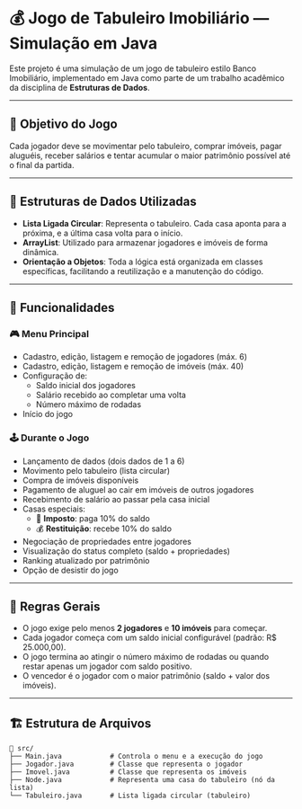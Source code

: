 # 💰 Jogo de Tabuleiro Imobiliário — Simulação em Java

Este projeto é uma simulação de um jogo de tabuleiro estilo Banco Imobiliário, implementado em Java como parte de um trabalho acadêmico da disciplina de **Estruturas de Dados**.

---

## 📌 Objetivo do Jogo

Cada jogador deve se movimentar pelo tabuleiro, comprar imóveis, pagar aluguéis, receber salários e tentar acumular o maior patrimônio possível até o final da partida.

---

## 🧠 Estruturas de Dados Utilizadas

- **Lista Ligada Circular**: Representa o tabuleiro. Cada casa aponta para a próxima, e a última casa volta para o início.
- **ArrayList**: Utilizado para armazenar jogadores e imóveis de forma dinâmica.
- **Orientação a Objetos**: Toda a lógica está organizada em classes específicas, facilitando a reutilização e a manutenção do código.

---

## 🚀 Funcionalidades

### 🎮 Menu Principal

- Cadastro, edição, listagem e remoção de jogadores (máx. 6)
- Cadastro, edição, listagem e remoção de imóveis (máx. 40)
- Configuração de:
  - Saldo inicial dos jogadores
  - Salário recebido ao completar uma volta
  - Número máximo de rodadas
- Início do jogo

### 🕹️ Durante o Jogo

- Lançamento de dados (dois dados de 1 a 6)
- Movimento pelo tabuleiro (lista circular)
- Compra de imóveis disponíveis
- Pagamento de aluguel ao cair em imóveis de outros jogadores
- Recebimento de salário ao passar pela casa inicial
- Casas especiais:
  - 💸 **Imposto**: paga 10% do saldo
  - 💰 **Restituição**: recebe 10% do saldo
- Negociação de propriedades entre jogadores
- Visualização do status completo (saldo + propriedades)
- Ranking atualizado por patrimônio
- Opção de desistir do jogo

---

## 🧾 Regras Gerais

- O jogo exige pelo menos **2 jogadores** e **10 imóveis** para começar.
- Cada jogador começa com um saldo inicial configurável (padrão: R$ 25.000,00).
- O jogo termina ao atingir o número máximo de rodadas ou quando restar apenas um jogador com saldo positivo.
- O vencedor é o jogador com o maior patrimônio (saldo + valor dos imóveis).

---

## 🏗️ Estrutura de Arquivos

```plaintext
📁 src/
├── Main.java            # Controla o menu e a execução do jogo
├── Jogador.java         # Classe que representa o jogador
├── Imovel.java          # Classe que representa os imóveis
├── Node.java            # Representa uma casa do tabuleiro (nó da lista)
└── Tabuleiro.java       # Lista ligada circular (tabuleiro)
